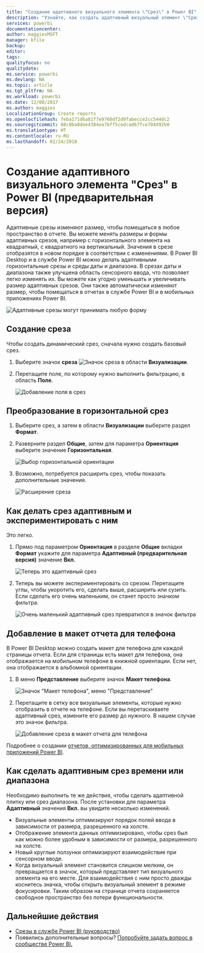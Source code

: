 ```yaml
---
title: "Создание адаптивного визуального элемента \"Срез\" в Power BI"
description: "Узнайте, как создать адаптивный визуальный элемент \"Срез\", размер которого можно изменять, чтобы он поместился в отчет"
services: powerbi
documentationcenter: 
author: maggiesMSFT
manager: kfile
backup: 
editor: 
tags: 
qualityfocus: no
qualitydate: 
ms.service: powerbi
ms.devlang: NA
ms.topic: article
ms.tgt_pltfrm: NA
ms.workload: powerbi
ms.date: 12/08/2017
ms.author: maggies
LocalizationGroup: Create reports
ms.openlocfilehash: feba171d6a81f7e9760df2d9fabecce2cc544dc2
ms.sourcegitcommit: 88c8ba8dee4384ea7bff5cedcad67fce784d92b0
ms.translationtype: HT
ms.contentlocale: ru-RU
ms.lasthandoff: 02/24/2018
---
```

# <a name="create-a-responsive-slicer-you-can-resize-in-power-bi-preview"></a>Создание адаптивного визуального элемента "Срез" в Power BI (предварительная версия)

Адаптивные срезы изменяют размер, чтобы помещаться в любое пространство в отчете. Вы можете менять размеры и формы адаптивных срезов, например с горизонтального элемента на квадратный, с квадратного на вертикальный. Значения в срезе отобразятся в новом порядке в соответствии с изменениями. В Power BI Desktop и в службе Power BI можно делать адаптивными горизонтальные срезы и среды даты и диапазона. В срезах даты и диапазона также улучшена область сенсорного ввода, что позволяет легко изменять их. Вы можете как угодно уменьшать и увеличивать размер адаптивных срезов. Они также автоматически изменяют размер, чтобы помещаться в отчетах в службе Power BI и в мобильных приложениях Power BI. 

![Адаптивные срезы могут принимать любую форму](media/power-bi-slicer-filter-responsive/responsive-slicer-gif.gif)

## <a name="create-a-slicer"></a>Создание среза

Чтобы создать динамический срез, сначала нужно создать базовый срез. 

1. Выберите значок **среза** ![Значок среза](media/power-bi-slicer-filter-responsive/power-bi-slicer-icon.png) в области **Визуализации**.
2. Перетащите поле, по которому нужно выполнить фильтрацию, в область **Поле**.

    ![Добавление поля в срез](media/power-bi-slicer-filter-responsive/power-bi-slicer-field.png)

## <a name="convert-to-a-horizontal-slicer"></a>Преобразование в горизонтальной срез

1. Выберите срез, а затем в области **Визуализации** выберите раздел **Формат**.
2. Разверните раздел **Общие**, затем для параметра **Ориентация** выберите значение **Горизонтальная**.

    ![Выбор горизонтальной ориентации](media/power-bi-slicer-filter-responsive/power-bi-slicer-horizontal.png) 

1.  Возможно, потребуется расширить срез, чтобы показать дополнительные значения.

     ![Расширение среза](media/power-bi-slicer-filter-responsive/power-bi-slicer-wide-horizontal.png)

## <a name="make-it-responsive-and-experiment-with-it"></a>Как делать срез адаптивным и экспериментировать с ним

Это легко. 

1. Прямо под параметром **Ориентация** в разделе **Общие** вкладки **Формат** укажите для параметра **Адаптивный (предварительная версия)** значение **Вкл.**  

    ![Теперь это адаптивный срез](media/power-bi-slicer-filter-responsive/power-bi-slicer-wide-responsive.png)

1. Теперь вы можете экспериментировать со срезом. Перетащите углы, чтобы укоротить его, сделать выше, расширить или сузить. Если сделать его очень маленьким, он станет просто значком фильтра.

    ![Очень маленький адаптивный срез превратился в значок фильтра](media/power-bi-slicer-filter-responsive/power-bi-slicer-small-filter-icon.png)

## <a name="add-it-to-a-phone-report-layout"></a>Добавление в макет отчета для телефона

В Power BI Desktop можно создать макет для телефона для каждой страницы отчета. Если для страницы есть макет для телефона, она отображается на мобильном телефоне в книжной ориентации. Если нет, она отображается в альбомной ориентации. 

1. В меню **Представление** выберите значок **Макет телефона**.

     ![Значок "Макет телефона", меню "Представление"](media/power-bi-slicer-filter-responsive/power-bi-phone-layout-menu.png)
    
1. Перетащите в сетку все визуальные элементы, которые нужно отобразить в отчете на телефоне. Если вы перетаскиваете адаптивный срез, измените его размер до нужного. В нашем случае это значок фильтра.

    ![Добавление среза в макет отчета для телефона](media/power-bi-slicer-filter-responsive/power-bi-slicer-phone-layout.png)

Подробнее о создании [отчетов, оптимизированных для мобильных приложений Power BI](desktop-create-phone-report.md).

## <a name="make-a-time-or-range-slicer-responsive"></a>Как сделать адаптивным срез времени или диапазона

Необходимо выполнить те же действия, чтобы сделать адаптивной плитку или срез диапазона. После установки для параметра **Адаптивный** значения **Вкл.** вы увидите несколько изменений.

- Визуальные элементы оптимизируют порядок полей ввода в зависимости от размера, разрешенного на холсте. 
- Отображение элемента данных оптимизировано, чтобы срез был как можно более удобным в зависимости от размера, разрешенного на холсте. 
- Новый круглые ползунки оптимизируют взаимодействие при сенсорном вводе. 
- Когда визуальный элемент становится слишком мелким, он превращается в значок, который представляет тип визуального элемента на его месте. Для взаимодействия с ним просто дважды коснитесь значка, чтобы открыть визуальный элемент в режиме фокусировки. Таким образом на странице отчета сохраняется свободное пространство без потери функциональности.

## <a name="next-steps"></a>Дальнейшие действия

- [Срезы в службе Power BI (руководство)](power-bi-visualization-slicers.md)
- Появились дополнительные вопросы? [Попробуйте задать вопрос в сообществе Power BI.](http://community.powerbi.com/)
